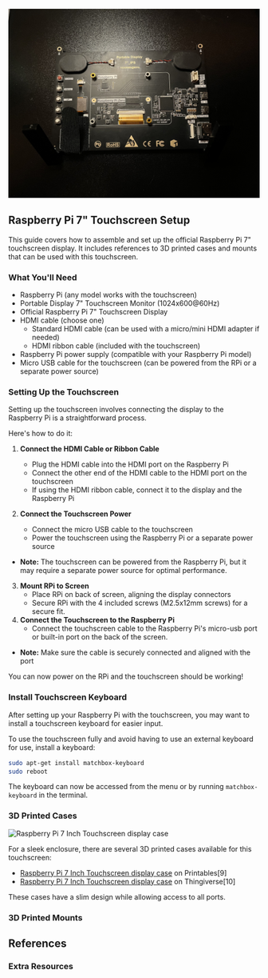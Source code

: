 ![Dashboard Back](./images/Pi-dashboard/dash-back.jpg)

## Raspberry Pi 7" Touchscreen Setup

This guide covers how to assemble and set up the official Raspberry Pi 7" touchscreen display. It includes references to 3D printed cases and mounts that can be used with this touchscreen.

### What You'll Need
- Raspberry Pi (any model works with the touchscreen)
- Portable Display 7" Touchscreen Monitor (1024x600@60Hz)
- Official Raspberry Pi 7" Touchscreen Display
- HDMI cable (choose one)
  -  Standard HDMI cable (can be used with a micro/mini HDMI adapter if needed)
  - HDMI ribbon cable (included with the touchscreen)
- Raspberry Pi power supply (compatible with your Raspberry Pi model)
- Micro USB cable for the touchscreen (can be powered from the RPi or a separate power source)

### Setting Up the Touchscreen

Setting up the touchscreen involves connecting the display to the Raspberry Pi 
is a straightforward process.

Here's how to do it:
1. **Connect the HDMI Cable or Ribbon Cable**
   - Plug the HDMI cable into the HDMI port on the Raspberry Pi
   - Connect the other end of the HDMI cable to the HDMI port on the touchscreen
    - If using the HDMI ribbon cable, connect it to the display and the Raspberry Pi 

2. **Connect the Touchscreen Power**
    - Connect the micro USB cable to the touchscreen
    - Power the touchscreen using the Raspberry Pi or a separate power source
- **Note:** The touchscreen can be powered from the Raspberry Pi, but it may require a separate power source for optimal performance.

3. **Mount RPi to Screen**
   - Place RPi on back of screen, aligning the display connectors
   - Secure RPi with the 4 included screws (M2.5x12mm screws) for a secure fit.
4. **Connect the Touchscreen to the Raspberry Pi**
   - Connect the touchscreen cable to the Raspberry Pi's micro-usb port or built-in port on the back of the screen.

- **Note:** Make sure the cable is securely connected and aligned with the port

You can now power on the RPi and the touchscreen should be working!

### Install Touchscreen Keyboard
After setting up your Raspberry Pi with the touchscreen, you may want to install a touchscreen keyboard for easier input.

To use the touchscreen fully and avoid having to use an external keyboard for use, install a keyboard:

```bash
sudo apt-get install matchbox-keyboard
sudo reboot
```

The keyboard can now be accessed from the menu or by running `matchbox-keyboard` in the terminal.

### 3D Printed Cases

![Raspberry Pi 7 Inch Touchscreen display case](./images/Pi-dashboard/3d-printed-case.gif)

For a sleek enclosure, there are several 3D printed cases available for this touchscreen:

- [Raspberry Pi 7 Inch Touchscreen display case](https://www.printables.com/model/18153-raspberry-pi-7-inch-touchscreen-display-case) on Printables[9] 
- [Raspberry Pi 7 Inch Touchscreen display case](https://www.thingiverse.com/thing:1585924) on Thingiverse[10]

These cases have a slim design while allowing access to all ports.

### 3D Printed Mounts

<!--- TODO:Add more 3D printed mounts for the touchscreen here 
To mount the touchscreen on a wall or connect it to a GoPro-style mount, you can 3D print one of these mounts:

- [Wall Mount Touch Screen Raspberry Pi](https://www.stlfinder.com/3dmodels/wall-mount-touch-screen-raspberry-pi/) on STLFinder[11]
- [Raspberry Pi 3 Touchscreen Wall Mount](https://www.etsy.com/listing/1045534495/raspberry-pi-3-touchscreen-wall-mount) on Etsy[12]

These mounts have pre-holed slots that fit all Raspberry Pi models, allowing you to easily wall-mount the touchscreen or connect it to a GoPro-style mount.

With these instructions and 3D printed accessories, you'll have a great touchscreen setup for your Raspberry Pi projects!
--->
## References


### Extra Resources
